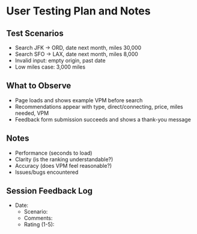 # User Testing Plan and Notes

## Test Scenarios
- Search JFK → ORD, date next month, miles 30,000
- Search SFO → LAX, date next month, miles 8,000
- Invalid input: empty origin, past date
- Low miles case: 3,000 miles

## What to Observe
- Page loads and shows example VPM before search
- Recommendations appear with type, direct/connecting, price, miles needed, VPM
- Feedback form submission succeeds and shows a thank-you message

## Notes
- Performance (seconds to load)
- Clarity (is the ranking understandable?)
- Accuracy (does VPM feel reasonable?)
- Issues/bugs encountered

## Session Feedback Log
- Date:
  - Scenario:
  - Comments:
  - Rating (1-5): 